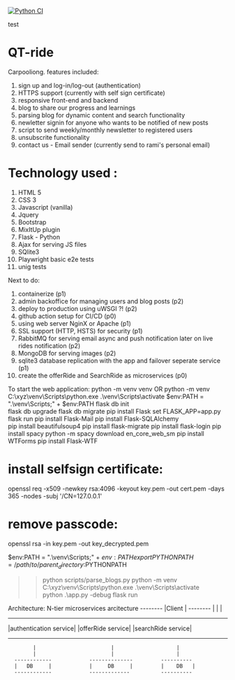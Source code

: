 [![Python CI](https://github.com/ramilevi1/qeu/actions/workflows/main.yml/badge.svg)](https://github.com/ramilevi1/qeu/actions/workflows/main.yml)

test
# QT-ride
Carpooliong. features included:
1. sign up and log-in/log-out (authentication)
2. HTTPS support (currently with self sign certificate)
3. responsive front-end and backend
7. blog to share our progress and learnings
8. parsing blog for dynamic content and search functionality
9. newletter signin for anyone who wants to be notified of new posts
10. script to send weekly/monthly newsletter to registered users
11. unsubscrite functionality
12. contact us - Email sender (currently send to rami's personal email)


# Technology used : 
1. HTML 5
2. CSS 3
3. Javascript (vanilla)
4. Jquery
5. Bootstrap
6. MixItUp plugin
7. Flask - Python
8. Ajax for serving JS files
9. SQlite3
10. Playwright basic e2e tests
11. unig tests 

Next to do:
1. containerize (p1)
2. admin backoffice for managing users and blog posts (p2)
2. deploy to production using uWSGI ?! (p2)
3. github action setup for CI/CD (p0)
4. using web server NginX or Apache (p1)
5. SSL support (HTTP, HSTS) for security (p1)
6. RabbitMQ for serving email async and push notification later on live rides notification (p2)
7. MongoDB for serving images (p2)
8. sqlite3 database replication with the app and failover seperate service (p1)
9. create the offerRide and SearchRide as microservices (p0)


To start the web application:
python -m venv venv  OR 
python -m venv C:\xyz\venv\Scripts\python.exe
.\venv\Scripts\activate
$env:PATH = ".\venv\Scripts;" + $env:PATH 
flask db init     
flask db upgrade
flask db migrate
pip install Flask
set FLASK_APP=app.py flask run
pip install Flask-Mail
pip install Flask-SQLAlchemy      
pip install beautifulsoup4
pip install flask-migrate
pip install flask-login
pip install spacy
python -m spacy download en_core_web_sm
pip install WTForms
pip install Flask-WTF

# install selfsign certificate:
openssl req -x509 -newkey rsa:4096 -keyout key.pem -out cert.pem -days 365 -nodes -subj '/CN=127.0.0.1'
# remove passcode: 
openssl rsa -in key.pem -out key_decrypted.pem        

$env:PATH = ".\venv\Scripts;" + $env:PATH   
export PYTHONPATH=/path/to/parent_directory:$PYTHONPATH
>> python scripts/parse_blogs.py
python -m venv C:\xyz\venv\Scripts\python.exe
.\venv\Scripts\activate   
python .\app.py -debug 
flask run
 
 
Architecture:
N-tier microservices arcitecture 
                        --------
                        |Client |
                        --------
                            |
                            |
                            |  
------------------------    -------------------    -------------------
|authentication service|    |offerRide service|   |searchRide service|
------------------------    -------------------   --------------------
            |                        |                    |
            |                        |                    |
      ------------            --------------         ----------
      |   DB     |            |     DB     |         |    DB   |
      ------------            -------------          ----------
